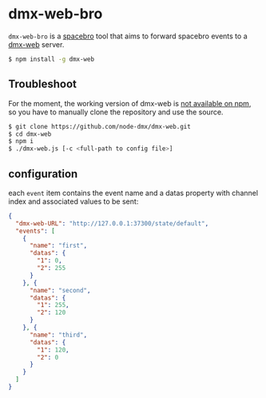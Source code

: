 # dmx-web-bro

`dmx-web-bro` is a [spacebro](https://github.com/spacebro) tool that aims to forward spacebro events to a [dmx-web](https://github.com/node-dmx/dmx-web) server.

```bash
$ npm install -g dmx-web
```

## Troubleshoot

For the moment, the working version of dmx-web is [not available on npm](https://github.com/node-dmx/dmx-web/issues/5), so you have to manually clone the repository and use the source.

```bash
$ git clone https://github.com/node-dmx/dmx-web.git
$ cd dmx-web
$ npm i
$ ./dmx-web.js [-c <full-path to config file>]
```

## configuration

each `event` item contains the event name and a datas property with channel index and associated values to be sent:

```json
{
  "dmx-web-URL": "http://127.0.0.1:37300/state/default",
  "events": [
    {
      "name": "first",
      "datas": {
        "1": 0,
        "2": 255
      }
    }, {
      "name": "second",
      "datas": {
        "1": 255,
        "2": 120
      }
    }, {
      "name": "third",
      "datas": {
        "1": 120,
        "2": 0
      }
    }
  ]
}
```
